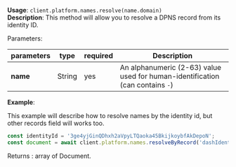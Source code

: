 **Usage**: `client.platform.names.resolve(name.domain)`    
**Description**: This method will allow you to resolve a DPNS record from its identity ID. 

Parameters: 

| parameters                | type      | required       | Description                                                                   |  
|---------------------------|-----------|----------------| ----------------------------------------------------------------------------- |
| **name**                  | String    | yes            | An alphanumeric (2-63) value used for human-identification (can contains `-`) |

**Example**: 

This example will describe how to resolve names by the identity id, but other records field will works too.  
```js
const identityId = '3ge4yjGinQDhxh2aVpyLTQaoka45BkijkoybfAkDepoN';
const document = await client.platform.names.resolveByRecord('dashIdentity',identityId);
```

Returns : array of Document.
